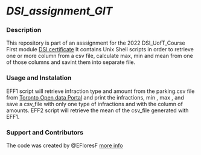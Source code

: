 # *DSI_assignment_GIT*
### Description
This repository is part of an asssignment for the 2022 DSI_UofT_Course First module
[DSI certificate](https://datasciencecertificate.ca) It contains Unix Shell scripts in order to retrieve one or more column from a csv file, calculate max, min and mean from one of those columns and savint them into separate file.

### Usage and Instalation
EFF1 script will retrieve infraction type and amount from the parking.csv file from [Toronto Open data Portal](https://open.toronto.ca/dataset/parking-tickets/) and print the infractions, min , max , and save a csv_file with only one type of infractions and with the column of amounts. 
EFF2 script will retrieve the mean of the csv_file generated with EFF1.


### Support and Contributors
The code was created by @EFloresF 
[more info](https://unix.stackexchange.com/questions/580175/how-to-extract-maximum-and-minimum-value-from-column-1-and-column-2)
